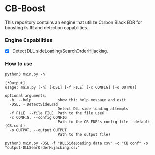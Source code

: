 # CB-Boost
This repository contains an engine that utilize Carbon Black EDR for boosting its IR and detection capabilities.



### Engine Capabilities

* [x] Detect DLL sideLoading/SearchOrderHijacking.



### How to use

```shell
python3 main.py -h
```

```shell
[*Output]
usage: main.py [-h] [-DSL] [-f FILE] [-c CONFIG] [-o OUTPUT]

optional arguments:
  -h, --help            show this help message and exit
  -DSL, --DetectSideLoad
                        Detect DLL side loading attempts
  -f FILE, --file FILE  Path to the file used
  -c CONFIG, --config CONFIG
                        Path to the CB EDR's config file - default (CB.conf)
  -o OUTPUT, --output OUTPUT
                        Path to the output file)
```

```shell
python3 main.py -DSL -f "DLLSideLoading data.csv" -c "CB.conf" -o "output-DLLSearOrderHijacking.csv"
```

